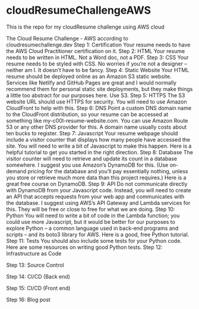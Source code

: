 # cloudResumeChallengeAWS
This is the repo for my cloudResume challenge using AWS cloud

The Cloud Resume Challenge - AWS according to cloudresumechallenge.dev
Step 1: Certification
Your resume needs to have the AWS Cloud Practitioner certification on it. 
Step 2: HTML
Your resume needs to be written in HTML. Not a Word doc, not a PDF. 
Step 3: CSS
Your resume needs to be styled with CSS. No worries if you’re not a designer – neither am I. It doesn’t have to be fancy.
Step 4: Static Website
Your HTML resume should be deployed online as an Amazon S3 static website. Services like Netlify and GitHub Pages are great and I would normally recommend them for personal static site deployments, but they make things a little too abstract for our purposes here. Use S3.
Step 5: HTTPS
The S3 website URL should use HTTPS for security. You will need to use Amazon CloudFront to help with this.
Step 6: DNS
Point a custom DNS domain name to the CloudFront distribution, so your resume can be accessed at something like my-c00l-resume-website.com. You can use Amazon Route 53 or any other DNS provider for this. A domain name usually costs about ten bucks to register.
Step 7: Javascript
Your resume webpage should include a visitor counter that displays how many people have accessed the site. You will need to write a bit of Javascript to make this happen. Here is a helpful tutorial to get you started in the right direction.
Step 8: Database
The visitor counter will need to retrieve and update its count in a database somewhere. I suggest you use Amazon’s DynamoDB for this. (Use on-demand pricing for the database and you’ll pay essentially nothing, unless you store or retrieve much more data than this project requires.) Here is a great free course on DynamoDB.
Step 9: API
Do not communicate directly with DynamoDB from your Javascript code. Instead, you will need to create an API that accepts requests from your web app and communicates with the database. I suggest using AWS’s API Gateway and Lambda services for this. They will be free or close to free for what we are doing.
Step 10: Python
You will need to write a bit of code in the Lambda function; you could use more Javascript, but it would be better for our purposes to explore Python – a common language used in back-end programs and scripts – and its boto3 library for AWS. Here is a good, free Python tutorial.
Step 11: Tests
You should also include some tests for your Python code. Here are some resources on writing good Python tests.
Step 12: Infrastructure as Code

Step 13: Source Control

Step 14: CI/CD (Back end)

Step 15: CI/CD (Front end)

Step 16: Blog post
